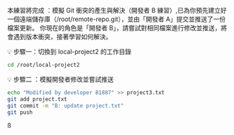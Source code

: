 本練習將完成 ：模擬 Git 衝突的產生與解決（開發者 B 練習）,已為你預先建立好一個遠端儲存庫（/root/remote-repo.git），並由「開發者 A」提交並推送了一份檔案更新。
你現在的角色是「開發者 B」，請嘗試對相同檔案進行修改並推送，將會遇到版本衝突，接著學習如何解決。

💡 步驟一：切換到 local-project2 的工作目錄

```bash
cd /root/local-project2
```

💡 步驟二 ：模擬開發者修改並嘗試推送

```bash
echo "Modified by developer B1887" >> project3.txt
git add project.txt
git commit -m "B: update project.txt"
git push
```

ß
